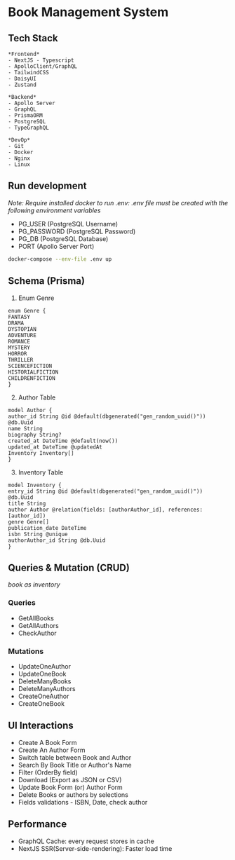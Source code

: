 # Book Management System

## Tech Stack

```
*Frontend*
- NextJS - Typescript
- ApolloClient/GraphQL
- TailwindCSS
- DaisyUI
- Zustand
```

```
*Backend*
- Apollo Server
- GraphQL
- PrismaORM
- PostgreSQL
- TypeGraphQL
```

```
*DevOp*
- Git
- Docker
- Nginx
- Linux
```

## Run development

_Note: Require installed docker to run_
_.env: .env file must be created with the following environment variables_

- PG_USER (PostgreSQL Username)
- PG_PASSWORD (PostgreSQL Password)
- PG_DB (PostgreSQL Database)
- PORT (Apollo Server Port)

```sh
docker-compose --env-file .env up
```

## Schema (Prisma)

1. Enum Genre

```prisma
enum Genre {
FANTASY
DRAMA
DYSTOPIAN
ADVENTURE
ROMANCE
MYSTERY
HORROR
THRILLER
SCIENCEFICTION
HISTORIALFICTION
CHILDRENFICTION
}
```

2. Author Table

```prisma
model Author {
author_id String @id @default(dbgenerated("gen_random_uuid()")) @db.Uuid
name String
biography String?
created_at DateTime @default(now())
updated_at DateTime @updatedAt
Inventory Inventory[]
}
```

3. Inventory Table

```prisma
model Inventory {
entry_id String @id @default(dbgenerated("gen_random_uuid()")) @db.Uuid
title String
author Author @relation(fields: [authorAuthor_id], references: [author_id])
genre Genre[]
publication_date DateTime
isbn String @unique
authorAuthor_id String @db.Uuid
}
```

## Queries & Mutation (CRUD)

_book as inventory_

### Queries

- GetAllBooks
- GetAllAuthors
- CheckAuthor

### Mutations

- UpdateOneAuthor
- UpdateOneBook
- DeleteManyBooks
- DeleteManyAuthors
- CreateOneAuthor
- CreateOneBook

## UI Interactions

- Create A Book Form
- Create An Author Form
- Switch table between Book and Author
- Search By Book Title or Author's Name
- Filter (OrderBy field)
- Download (Export as JSON or CSV)
- Update Book Form (or) Author Form
- Delete Books or authors by selections
- Fields validations - ISBN, Date, check author

## Performance

- GraphQL Cache: every request stores in cache
- NextJS SSR(Server-side-rendering): Faster load time
